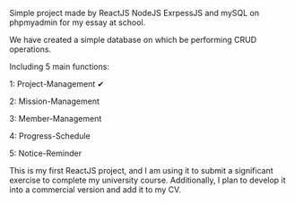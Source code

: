 Simple project made by ReactJS NodeJS ExrpessJS and mySQL on phpmyadmin for my essay at school.

We have created a simple database on which be performing CRUD operations.

Including 5 main functions: 

1: Project-Management ✔

2: Mission-Management

3: Member-Management

4: Progress-Schedule

5: Notice-Reminder

This is my first ReactJS project, and I am using it to submit a significant exercise to complete my university course. Additionally, I plan to develop it into a commercial version and add it to my CV.
